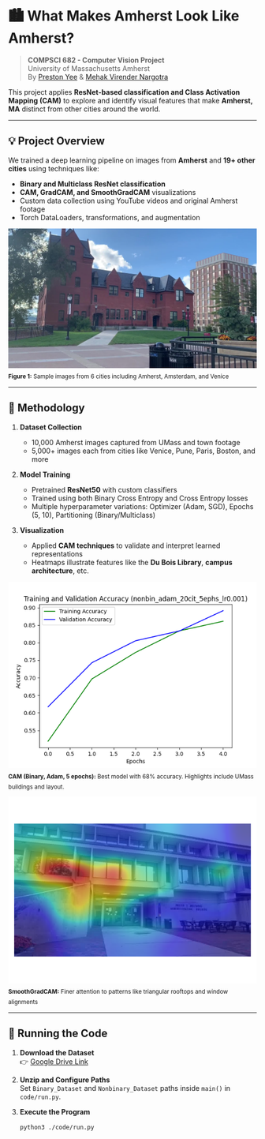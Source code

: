 # 🏙️ What Makes Amherst Look Like Amherst?

> **COMPSCI 682 - Computer Vision Project**  
> University of Massachusetts Amherst  
> By [Preston Yee](https://github.com/PYee1999) & [Mehak Virender Nargotra](mailto:mnargotra@umass.edu)

This project applies **ResNet-based classification and Class Activation Mapping (CAM)** to explore and identify visual features that make **Amherst, MA** distinct from other cities around the world.

---

## 💡 Project Overview

We trained a deep learning pipeline on images from **Amherst** and **19+ other cities** using techniques like:

- **Binary and Multiclass ResNet classification**
- **CAM, GradCAM, and SmoothGradCAM** visualizations
- Custom data collection using YouTube videos and original Amherst footage
- Torch DataLoaders, transformations, and augmentation

![Sample cities](images/page3_img1.jpeg)  
<sub>**Figure 1:** Sample images from 6 cities including Amherst, Amsterdam, and Venice</sub>

---

## 🧠 Methodology

1. **Dataset Collection**  
   - 10,000 Amherst images captured from UMass and town footage  
   - 5,000+ images each from cities like Venice, Pune, Paris, Boston, and more

2. **Model Training**  
   - Pretrained **ResNet50** with custom classifiers  
   - Trained using both Binary Cross Entropy and Cross Entropy losses  
   - Multiple hyperparameter variations: Optimizer (Adam, SGD), Epochs (5, 10), Partitioning (Binary/Multiclass)

3. **Visualization**  
   - Applied **CAM techniques** to validate and interpret learned representations
   - Heatmaps illustrate features like the **Du Bois Library**, **campus architecture**, etc.

![CAM - Best Accuracy](images/page7_img7.png)  
<sub>**CAM (Binary, Adam, 5 epochs):** Best model with 68% accuracy. Highlights include UMass buildings and layout.</sub>

![SmoothGradCAM](images/page7_img9.png)  
<sub>**SmoothGradCAM:** Finer attention to patterns like triangular rooftops and window alignments</sub>

---

## 🚀 Running the Code

1. **Download the Dataset**  
   👉 [Google Drive Link](https://drive.google.com/file/d/1llG0ntOjmZED_qRNqmnXFgRIUY-E7ALy/view?usp=sharing)

2. **Unzip and Configure Paths**  
   Set `Binary_Dataset` and `Nonbinary_Dataset` paths inside `main()` in `code/run.py`.

3. **Execute the Program**  
   ```bash
   python3 ./code/run.py

